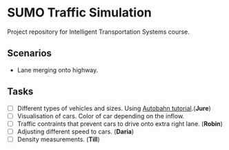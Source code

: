 # SUMO Traffic Simulation
Project repository for Intelligent Transportation Systems course. 

## Scenarios
- Lane merging onto highway.

## Tasks
- [ ] Different types of vehicles and sizes. Using [Autobahn tutorial](https://sumo.dlr.de/docs/Tutorials/Autobahn.html).(**Jure**)
- [ ] Visualisation of cars. Color of car depending on the inflow.
- [ ] Traffic contraints that prevent cars to drive onto extra right lane. (**Robin**)
- [ ] Adjusting different speed to cars. (**Daria**)
- [ ] Density measurements. (**Till**)
